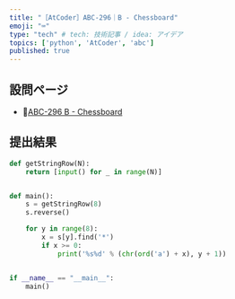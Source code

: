 ```yaml
---
title: "［AtCoder］ABC-296｜B - Chessboard"
emoji: "⌨️"
type: "tech" # tech: 技術記事 / idea: アイデア
topics: ['python', 'AtCoder', 'abc']
published: true
---
```


## 設問ページ

- 🔗[ABC-296 B - Chessboard](https://atcoder.jp/contests/abc296/tasks/abc296_b)

## 提出結果

```python
def getStringRow(N):
    return [input() for _ in range(N)]


def main():
    s = getStringRow(8)
    s.reverse()

    for y in range(8):
        x = s[y].find('*')
        if x >= 0:
            print('%s%d' % (chr(ord('a') + x), y + 1))


if __name__ == "__main__":
    main()
```
